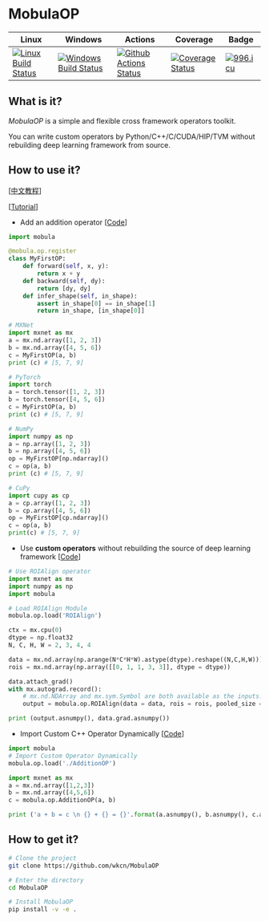 # MobulaOP

Linux | Windows | Actions | Coverage | Badge
------|---------|---------|----------|------
[![Linux Build Status](https://api.travis-ci.org/wkcn/MobulaOP.svg?branch=master)](https://travis-ci.org/wkcn/MobulaOP)|[![Windows Build Status](https://ci.appveyor.com/api/projects/status/bvnavb8k2xnu0wqj/branch/master?svg=true)](https://ci.appveyor.com/project/wkcn/mobulaop/branch/master)|[![Github Actions Status](https://img.shields.io/github/workflow/status/wkcn/MobulaOP/linux-x64-gcc)](https://github.com/wkcn/MobulaOP/actions?query=workflow%3Alinux-x64-gcc)|[![Coverage Status](https://coveralls.io/repos/github/wkcn/MobulaOP/badge.svg?branch=master)](https://coveralls.io/github/wkcn/MobulaOP?branch=master)|[![996.icu](https://img.shields.io/badge/link-996.icu-red.svg)](https://996.icu)

## What is it?
*MobulaOP* is a simple and flexible cross framework operators toolkit.

You can write custom operators by Python/C++/C/CUDA/HIP/TVM without rebuilding deep learning framework from source.

## How to use it?

[[中文教程](docs/tutorial-cn.md)]

[[Tutorial](docs/tutorial-en.md)]

- Add an addition operator [[Code](examples/MyFirstOP.py)]

```python
import mobula

@mobula.op.register
class MyFirstOP:
    def forward(self, x, y):
        return x + y
    def backward(self, dy): 
        return [dy, dy]
    def infer_shape(self, in_shape):
        assert in_shape[0] == in_shape[1]
        return in_shape, [in_shape[0]]

# MXNet
import mxnet as mx
a = mx.nd.array([1, 2, 3])
b = mx.nd.array([4, 5, 6])
c = MyFirstOP(a, b)
print (c) # [5, 7, 9]

# PyTorch
import torch
a = torch.tensor([1, 2, 3])
b = torch.tensor([4, 5, 6])
c = MyFirstOP(a, b)
print (c) # [5, 7, 9]

# NumPy
import numpy as np
a = np.array([1, 2, 3])
b = np.array([4, 5, 6])
op = MyFirstOP[np.ndarray]()
c = op(a, b)
print (c) # [5, 7, 9]

# CuPy
import cupy as cp
a = cp.array([1, 2, 3])
b = cp.array([4, 5, 6])
op = MyFirstOP[cp.ndarray]()
c = op(a, b)
print(c) # [5, 7, 9]
```

- Use **custom operators** without rebuilding the source of deep learning framework [[Code](examples/RunROIAlign.py)]

```python
# Use ROIAlign operator
import mxnet as mx
import numpy as np
import mobula

# Load ROIAlign Module
mobula.op.load('ROIAlign')

ctx = mx.cpu(0)
dtype = np.float32
N, C, H, W = 2, 3, 4, 4

data = mx.nd.array(np.arange(N*C*H*W).astype(dtype).reshape((N,C,H,W)))
rois = mx.nd.array(np.array([[0, 1, 1, 3, 3]], dtype = dtype))

data.attach_grad()
with mx.autograd.record():
    # mx.nd.NDArray and mx.sym.Symbol are both available as the inputs.
    output = mobula.op.ROIAlign(data = data, rois = rois, pooled_size = (2,2), spatial_scale = 1.0, sampling_ratio = 1)

print (output.asnumpy(), data.grad.asnumpy())
```

- Import Custom C++ Operator Dynamically [[Code](examples/dynamic_import_op/dynamic_import_op.py)]

```python
import mobula
# Import Custom Operator Dynamically
mobula.op.load('./AdditionOP')

import mxnet as mx
a = mx.nd.array([1,2,3])
b = mx.nd.array([4,5,6])
c = mobula.op.AdditionOP(a, b)

print ('a + b = c \n {} + {} = {}'.format(a.asnumpy(), b.asnumpy(), c.asnumpy()))
```

## How to get it? 
```bash
# Clone the project
git clone https://github.com/wkcn/MobulaOP

# Enter the directory
cd MobulaOP

# Install MobulaOP
pip install -v -e .
```
